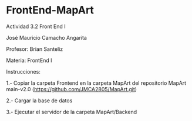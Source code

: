 # FrontEnd-MapArt
Actividad 3.2 Front End I

José Mauricio Camacho Angarita

Profesor: Brian Santeliz

Materia: FrontEnd I

Instrucciones:

1.- Copiar la carpeta Frontend en la carpeta MapArt del repositorio MapArt main-v2.0 (https://github.com/JMCA2805/MapArt.git)

2.- Cargar la base de datos

3.- Ejecutar el servidor de la carpeta MapArt/Backend

